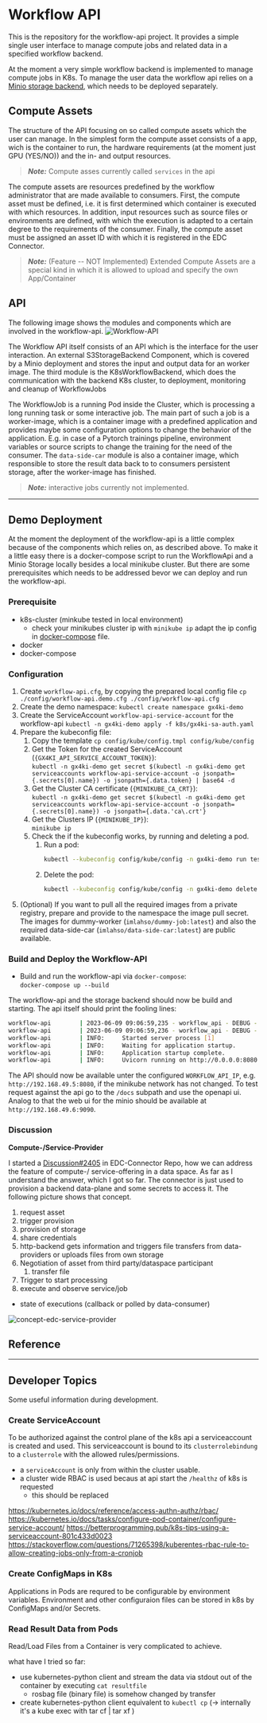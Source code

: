 # Workflow API

This is the repository for the workflow-api project.
It provides a simple single user interface to manage compute jobs and related data in a specified workflow backend.

At the moment a very simple workflow backend is implemented to manage compute jobs in K8s.
To manage the user data the workflow api relies on a [Minio storage backend][1], which needs to be deployed separately.

## Compute Assets

The structure of the API focusing on so called compute assets which the user can manage.
In the simplest form the compute asset consists of a app, wich is the container to run, the hardware requirements (at the moment just GPU (YES/NO)) and the in- and output resources.

> **_Note:_** Compute asses currently called `services` in the api

The compute assets are resources predefined by the workflow administrator that are made available to consumers.
First, the compute asset must be defined, i.e. it is first determined which container is executed with which resources.
In addition, input resources such as source files or environments are defined, with which the execution is adapted to a certain degree to the requirements of the consumer.
Finally, the compute asset must be assigned an asset ID with which it is registered in the EDC Connector.

> **_Note:_** (Feature -- NOT Implemented) Extended Compute Assets are a special kind in which it is allowed to upload and specify the own App/Container


## API

The following image shows the modules and components which are involved in the workflow-api.
![Workflow-API](./docs/middlelayer-workflow-api.png)

The Workflow API itself consists of an API which is the interface for the user interaction. An external S3StorageBackend Component, which is covered by a Minio deployment and stores the input and output data for an worker image. The third module is the K8sWorkflowBackend, which does the communication with the backend K8s cluster, to deployment, monitoring and cleanup of WorkflowJobs

The WorkflowJob is a running Pod inside the Cluster, which is processing a long running task or some interactive job.
The main part of such a job is a worker-image, which is a container image with a predefined application and provides maybe some configuration options to change the behavior of the application.
E.g. in case of a Pytorch trainings pipeline, environment variables or source scripts to change the training for the need of the consumer.
The `data-side-car` module is also a container image, which responsible to store the result data back to to consumers persistent storage, after the worker-image has finished.

> **_Note:_** interactive jobs currently not implemented.

---

## Demo Deployment

At the moment the deployment of the workflow-api is a little complex because of the components which relies on, as described above.
To make it a little easy there is a docker-compose script to run the WorkflowApi and a Minio Storage locally besides a local minikube cluster.
But there are some prerequisites which needs to be addressed bevor we can deploy and run the workflow-api.

### Prerequisite

- k8s-cluster (minkube tested in local environment)
  - check your minikubes cluster ip with `minikube ip` adapt the ip config in [docker-compose](./docker-compose.yaml) file.
- docker
- docker-compose

### Configuration

1. Create `workflow-api.cfg`, by copying the prepared local config file `cp ./config/workflow-api.demo.cfg ./config/workflow-api.cfg`
2. Create the demo namespace: `kubectl create namespace gx4ki-demo`
3. Create the ServiceAccount `workflow-api-service-account` for the workflow-api  `kubectl -n gx4ki-demo apply -f k8s/gx4ki-sa-auth.yaml`
4. Prepare the kubeconfig file:
   1. Copy the template `cp config/kube/config.tmpl config/kube/config`
   2. Get the Token for the created ServiceAccount (`{GX4KI_API_SERVICE_ACCOUNT_TOKEN}`): <br>
      `kubectl -n gx4ki-demo get secret $(kubectl -n gx4ki-demo get serviceaccounts workflow-api-service-account -o jsonpath={.secrets[0].name}) -o jsonpath={.data.token} | base64 -d`
   3. Get the Cluster CA certificate (`{MINIKUBE_CA_CRT}`): <br>
      `kubectl -n gx4ki-demo get secret $(kubectl -n gx4ki-demo get serviceaccounts workflow-api-service-account -o jsonpath={.secrets[0].name}) -o jsonpath={.data.'ca\.crt'}`
   4. Get the Clusters IP (`{MINIKUBE_IP}`): <br>
      `minikube ip`
   5. Check the if the kubeconfig works, by running and deleting a pod. <br>
      1. Run a pod:
          ```bash
          kubectl --kubeconfig config/kube/config -n gx4ki-demo run test --image=alpine -- sh
          ```
      2. Delete the pod:
         ```bash
         kubectl --kubeconfig config/kube/config -n gx4ki-demo delete pod test
         ```
5. (Optional) If you want to pull all the required images from a private registry, prepare and provide to the namespace the image pull secret.
The images for dummy-worker (`imlahso/dummy-job:latest`) and also the required data-side-car (`imlahso/data-side-car:latest`) are public available.

### Build and Deploy the Workflow-API

- Build and run the workflow-api via `docker-compose`: <br>
  `docker-compose up --build`

The workflow-api and the storage backend should now be build and starting.
The api itself should print the fooling lines:

```sh
workflow-api        | 2023-06-09 09:06:59,235 - workflow_api - DEBUG - load config file {'./config/workflow-api.cfg'}
workflow-api        | 2023-06-09 09:06:59,236 - workflow_api - DEBUG - set root_path=/
workflow-api        | INFO:     Started server process [1]
workflow-api        | INFO:     Waiting for application startup.
workflow-api        | INFO:     Application startup complete.
workflow-api        | INFO:     Uvicorn running on http://0.0.0.0:8080 (Press CTRL+C to quit)
```

The API should now be available unter the configured `WORKFLOW_API_IP`, e.g. `http://192.168.49.5:8080`, if the minikube network has not changed.
To test request against the api go to the `/docs` subpath and use the openapi ui.
Analog to that the web ui for the minio should be available at `http://192.168.49.6:9090`.


### Discussion

**Compute-/Service-Provider**

I started a [Discussion#2405](https://github.com/eclipse-edc/Connector/discussions/2405) in EDC-Connector Repo, how we can address the feature of compute-/ service-offering in a data space.
As far as I understand the answer, which I got so far. The connector is just used to provision a backend data-plane and some secrets to access it.
The following picture shows that concept.


1. request asset
2. trigger provision
  1.  provision of storage
  2. share credentials
3. http-backend gets information and triggers file transfers from data-providers or uploads files from own storage
4. Negotiation of asset from third party/dataspace participant
   1. transfer file
5. Trigger to start processing
6. execute and observe service/job
  - state of executions (callback or polled by data-consumer)

![concept-edc-service-provider](./docs/edc-service-provider.png)


## Reference

[1]: https://min.io/

---


## Developer Topics

Some useful information during development.

### Create ServiceAccount

To be authorized against the control plane of the k8s api a serviceaccount is created and used.
This serviceaccount is bound to its `clusterrolebindung` to a `clusterrole` with the allowed rules/permissions.

- a `serviceAccount` is only from within the cluster usable.
- a cluster wide RBAC is used becaus at api start the `/healthz` of k8s is requested
  - this should be replaced

https://kubernetes.io/docs/reference/access-authn-authz/rbac/
https://kubernetes.io/docs/tasks/configure-pod-container/configure-service-account/
https://betterprogramming.pub/k8s-tips-using-a-serviceaccount-801c433d0023
https://stackoverflow.com/questions/71265398/kuberentes-rbac-rule-to-allow-creating-jobs-only-from-a-cronjob

### Create ConfigMaps in K8s

Applications in Pods are requred to be configurable by environment variables.
Environment and other configuraion files can be stored in k8s by ConfigMaps and/or Secrets.

### Read Result Data from Pods

Read/Load Files from a Container is very complicated to achieve.

what have I tried so far:
- use kubernetes-python client and stream the data via stdout out of the container by executing `cat resultfile`
  - rosbag file (binary file) is somehow changed by transfer
- create kubernetes-python client equivalent to `kubectl cp` (-> internally it's a kube exec with tar cf | tar xf )

